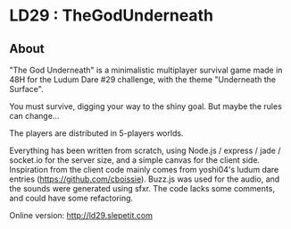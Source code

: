 LD29 : TheGodUnderneath
================

About
------

"The God Underneath" is a minimalistic multiplayer survival game made in 48H for the Ludum Dare #29 challenge, with the theme "Underneath the Surface".

You must survive, digging your way to the shiny goal. But maybe the rules can change...

The players are distributed in 5-players worlds.

Everything has been written from scratch, using Node.js / express / jade / socket.io for the server size, and a simple canvas for the client side. Inspiration from the client code mainly comes from yoshi04's ludum dare entries (https://github.com/cboissie). Buzz.js was used for the audio, and the sounds were generated using sfxr. The code lacks some comments, and could have some refactoring.

Online version: http://ld29.slepetit.com